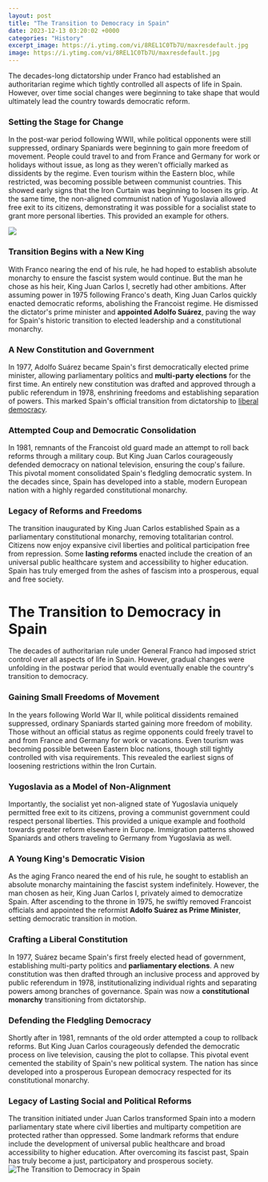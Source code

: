 ```yaml
---
layout: post
title: "The Transition to Democracy in Spain"
date: 2023-12-13 03:20:02 +0000
categories: "History"
excerpt_image: https://i.ytimg.com/vi/8REL1C0Tb7U/maxresdefault.jpg
image: https://i.ytimg.com/vi/8REL1C0Tb7U/maxresdefault.jpg
---
```


The decades-long dictatorship under Franco had established an authoritarian regime which tightly controlled all aspects of life in Spain. However, over time social changes were beginning to take shape that would ultimately lead the country towards democratic reform. 
### Setting the Stage for Change
In the post-war period following WWII, while political opponents were still suppressed, ordinary Spaniards were beginning to gain more freedom of movement. People could travel to and from France and Germany for work or holidays without issue, as long as they weren't officially marked as dissidents by the regime. Even tourism within the Eastern bloc, while restricted, was becoming possible between communist countries. This showed early signs that the Iron Curtain was beginning to loosen its grip. 
At the same time, the non-aligned communist nation of Yugoslavia allowed free exit to its citizens, demonstrating it was possible for a socialist state to grant more personal liberties. This provided an example for others. 

![](https://s.libertaddigital.com/2021/02/21/1920/1080/fit/tejero-23f.jpg)
### Transition Begins with a New King
With Franco nearing the end of his rule, he had hoped to establish absolute monarchy to ensure the fascist system would continue. But the man he chose as his heir, King Juan Carlos I, secretly had other ambitions. After assuming power in 1975 following Franco's death, King Juan Carlos quickly enacted democratic reforms, abolishing the Francoist regime. He dismissed the dictator's prime minister and **appointed Adolfo Suárez**, paving the way for Spain's historic transition to elected leadership and a constitutional monarchy.
### A New Constitution and Government
In 1977, Adolfo Suárez became Spain's first democratically elected prime minister, allowing parliamentary politics and **multi-party elections** for the first time. An entirely new constitution was drafted and approved through a public referendum in 1978, enshrining freedoms and establishing separation of powers. This marked Spain's official transition from dictatorship to [liberal democracy](https://thetopnews.github.io/the-complex-ownership-behind-kingdom-hearts/). 
### Attempted Coup and Democratic Consolidation  
In 1981, remnants of the Francoist old guard made an attempt to roll back reforms through a military coup. But King Juan Carlos courageously defended democracy on national television, ensuring the coup's failure. This pivotal moment consolidated Spain's fledgling democratic system. In the decades since, Spain has developed into a stable, modern European nation with a highly regarded constitutional monarchy.
### Legacy of Reforms and Freedoms
The transition inaugurated by King Juan Carlos established Spain as a parliamentary constitutional monarchy, removing totalitarian control. Citizens now enjoy expansive civil liberties and political participation free from repression. Some **lasting reforms** enacted include the creation of an universal public healthcare system and accessibility to higher education. Spain has truly emerged from the ashes of fascism into a prosperous, equal and free society.
# The Transition to Democracy in Spain
The decades of authoritarian rule under General Franco had imposed strict control over all aspects of life in Spain. However, gradual changes were unfolding in the postwar period that would eventually enable the country's transition to democracy. 
### Gaining Small Freedoms of Movement
In the years following World War II, while political dissidents remained suppressed, ordinary Spaniards started gaining more freedom of mobility. Those without an official status as regime opponents could freely travel to and from France and Germany for work or vacations. Even tourism was becoming possible between Eastern bloc nations, though still tightly controlled with visa requirements. This revealed the earliest signs of loosening restrictions within the Iron Curtain. 
### Yugoslavia as a Model of Non-Alignment 
Importantly, the socialist yet non-aligned state of Yugoslavia uniquely permitted free exit to its citizens, proving a communist government could respect personal liberties. This provided a unique example and foothold towards greater reform elsewhere in Europe. Immigration patterns showed Spaniards and others traveling to Germany from Yugoslavia as well.
### A Young King's Democratic Vision
As the aging Franco neared the end of his rule, he sought to establish an absolute monarchy maintaining the fascist system indefinitely. However, the man chosen as heir, King Juan Carlos I, privately aimed to democratize Spain. After ascending to the throne in 1975, he swiftly removed Francoist officials and appointed the reformist **Adolfo Suárez as Prime Minister**, setting democratic transition in motion.  
### Crafting a Liberal Constitution
In 1977, Suárez became Spain's first freely elected head of government, establishing multi-party politics and **parliamentary elections**. A new constitution was then drafted through an inclusive process and approved by public referendum in 1978, institutionalizing individual rights and separating powers among branches of governance. Spain was now a **constitutional monarchy** transitioning from dictatorship.
### Defending the Fledgling Democracy
Shortly after in 1981, remnants of the old order attempted a coup to rollback reforms. But King Juan Carlos courageously defended the democratic process on live television, causing the plot to collapse. This pivotal event cemented the stability of Spain's new political system. The nation has since developed into a prosperous European democracy respected for its constitutional monarchy.
### Legacy of Lasting Social and Political Reforms
The transition initiated under Juan Carlos transformed Spain into a modern parliamentary state where civil liberties and multiparty competition are protected rather than oppressed. Some landmark reforms that endure include the development of universal public healthcare and broad accessibility to higher education. After overcoming its fascist past, Spain has truly become a just, participatory and prosperous society.
![The Transition to Democracy in Spain](https://i.ytimg.com/vi/8REL1C0Tb7U/maxresdefault.jpg)